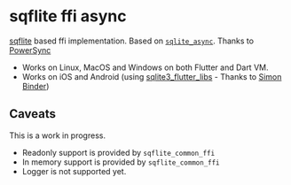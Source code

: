 # sqflite ffi async

[sqflite](https://pub.dev/packages/sqflite) based ffi implementation. Based
on [`sqlite_async`](https://pub.dev/packages/sqlite_async). Thanks to [PowerSync](https://github.com/powersync-ja)

* Works on Linux, MacOS and Windows on both Flutter and Dart VM.
* Works on iOS and Android (using [sqlite3_flutter_libs](https://pub.dev/packages/sqlite3_flutter_libs) - Thanks
  to [Simon Binder](https://github.com/simolus3))

## Caveats

This is a work in progress.
- Readonly support is provided by `sqflite_common_ffi`
- In memory support is provided by `sqflite_common_ffi`
- Logger is not supported yet.